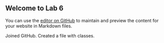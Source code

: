 ## Welcome to Lab 6 

You can use the [editor on GitHub](https://github.com/chelsycm/cit281-lab6/edit/main/README.md) to maintain and preview the content for your website in Markdown files.

Joined GitHub. Created a file with classes.
